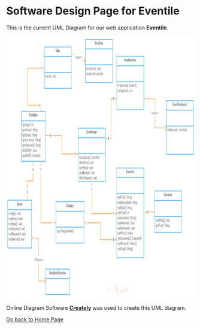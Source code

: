 # Software Design Page for Eventile

This is the current UML Diagram for our web application **Eventile**.

<img src="Images/Group 18 Eventile UML.pdf" alt="UML Diagram" style="width:1000px; height:700px;">

Online Diagram Software [**Creately**](https://creately.com/) was used to create this UML diagram.

[Go back to Home Page](../README.md)

